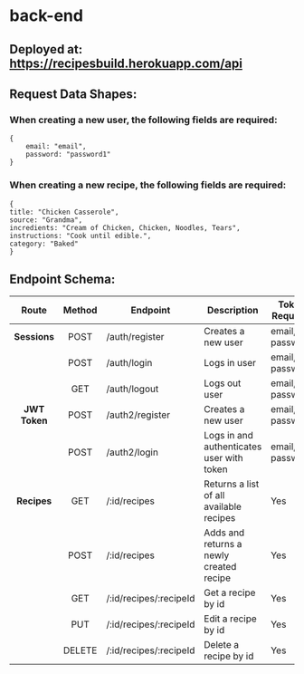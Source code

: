 # back-end

## Deployed at: https://recipesbuild.herokuapp.com/api

## Request Data Shapes:

### When creating a new user, the following fields are required:

```
{
	email: "email",
	password: "password1"
}
```

### When creating a new recipe, the following fields are required:

```
{
title: "Chicken Casserole",
source: "Grandma",
incredients: "Cream of Chicken, Chicken, Noodles, Tears",
instructions: "Cook until edible.",
category: "Baked"
}
```

## Endpoint Schema:

|    Route    | Method | Endpoint          | Description                               | Token Required     |
| :---------: | :----: | ----------------- | ----------------------------------------- | ------------------ |
|  **Sessions**   |  POST  | /auth/register    | Creates a new user                        | email, password    |
|             |  POST  | /auth/login       | Logs in user                              | email, password    |
|             |  GET   | /auth/logout      | Logs out user                             | email, password    |
|**JWT Token** |  POST  | /auth2/register   | Creates a new user                        | email, password    |
|             |  POST  | /auth2/login      | Logs in and authenticates user with token | email, password    |
| **Recipes** |  GET   | /:id/recipes      | Returns a list of all available recipes   | Yes                |
|             |  POST  | /:id/recipes      | Adds and returns a newly created recipe   | Yes                |
|             |  GET   | /:id/recipes/:recipeId| Get a recipe by id                       | Yes                |
|             |  PUT   | /:id/recipes/:recipeId| Edit a recipe by id                       | Yes                |
|             | DELETE | /:id/recipes/:recipeId      | Delete a recipe by id                     | Yes                |

